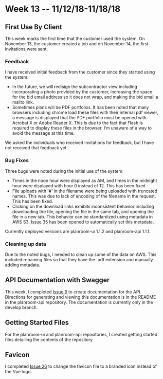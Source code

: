 # Week 13 -- 11/12/18-11/18/18

## First Use By Client
This week marks the first time that the customer used the system. On November 13, the customer created a job and on November 14, the first invitations were sent.
### Feedback
I have received initial feedback from the customer since they started using the system:
 - In the future, we will redisign the subcontractor view including incorporating a photo provided by the customer, increasing the space for the bid email address so it does not wrap, and making the bid email a mailto link.
 - Sometimes plans will be PDF portfolios. It has been noted that many browsers including chrome load these files with their internal pdf viewer, a message is displayed that the PDF portfolio must be opened with Acrobat X or Adobe Reader X. This is due to the fact that Flash is required to display these files in the browser.  I'm unaware of a way to avoid the message at this time.

 We asked the individuals who received invitations for feedback, but I have not received that feedback yet.

### Bug Fixes 
Three bugs were noted during the initial use of the system:
 - Times in the noon hour were displayed as AM, and times in the midnight hour were displayed with hour 0 instead of 12. This has been fixed.
 - File uploads with '#' in the filename were being uploaded with truncated names. This was due to lack of encoding of the filename in the request.  This has been fixed.
 - Clicking on the download links exhibits inconsistent behavior including downloading the file, opening the file in the same tab, and opening the file in a new tab.  This behavior can be standardized using metadata in AWS S3. [Issue 35](https://github.com/mjsmith11/planroom-journal/issues/35) has been opened to automatically set this metadata.

Currently deployed versions are planroom-ui 1.1.2 and planroom-api 1.1.1.


### Cleaning up data
Due to the noted bugs, I needed to clean up some of the data on AWS. This included renaming files so that they have the .pdf extension and manually adding metadata.


## API Documentation with Swagger
This week, I completed [Issue 9](https://github.com/mjsmith11/planroom-journal/issues/9) to create documentation for the API.  Directions for generating and viewing this documentation is in the README in the planroom-api repository.  The documentation is currently only in the develop branch.

## Getting Started Files
For the planroom-ui and planroom-api repositories, I created getting started files detailing the contents of the repository.

## Favicon
I completed [Issue 26](https://github.com/mjsmith11/planroom-journal/issues/26) to change the favicon file to a branded icon instead of the Vue logo.